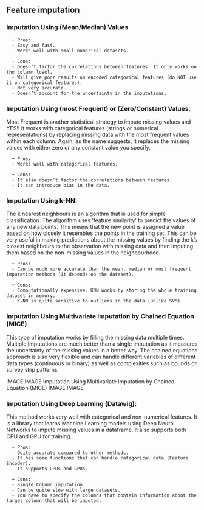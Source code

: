 ## Feature imputation

### Imputation Using (Mean/Median) Values

      + Pros:
      - Easy and fast.
      - Works well with small numerical datasets.
      
      + Cons:
      - Doesn’t factor the correlations between features. It only works on the column level.
      - Will give poor results on encoded categorical features (do NOT use it on categorical features).
      - Not very accurate.
      - Doesn’t account for the uncertainty in the imputations.
      
### Imputation Using (most Frequent) or (Zero/Constant) Values:
Most Frequent is another statistical strategy to impute missing values and YES!! It works with categorical features (strings or numerical representations)
by replacing missing data with the most frequent values within each column. Again, as the name suggests, it replaces the missing values with either zero 
or any constant value you specify.

      + Pros:
      - Works well with categorical features.
      
      + Cons:
      - It also doesn’t factor the correlations between features.
      - It can introduce bias in the data.
      
### Imputation Using k-NN:
The k nearest neighbours is an algorithm that is used for simple classification. The algorithm uses ‘feature similarity’ to predict the values of any new data points. 
This means that the new point is assigned a value based on how closely it resembles the points in the training set. This can be very useful in making predictions about 
the missing values by finding the k’s closest neighbours to the observation with missing data and then imputing them based on the non-missing values in the neighbourhood.

      + Pros:
      - Can be much more accurate than the mean, median or most frequent imputation methods (It depends on the dataset).
      
      + Cons:
      - Computationally expensive. KNN works by storing the whole training dataset in memory.
      - K-NN is quite sensitive to outliers in the data (unlike SVM)
      
### Imputation Using Multivariate Imputation by Chained Equation (MICE)
This type of imputation works by filling the missing data multiple times. Multiple Imputations are much better than a single imputation as it measures the 
uncertainty of the missing values in a better way. The chained equations approach is also very flexible and can handle different variables of different data types 
(continuous or binary) as well as complexities such as bounds or survey skip patterns. 

IMAGE IMAGE Imputation Using Multivariate Imputation by Chained Equation (MICE) IMAGE IMAGE

### Imputation Using Deep Learning (Datawig):
This method works very well with categorical and non-numerical features. It is a library that learns Machine Learning models using Deep Neural Networks to impute missing values
in a dataframe. It also supports both CPU and GPU for training.

      + Pros:
      - Quite accurate compared to other methods.
      - It has some functions that can handle categorical data (Feature Encoder).
      - It supports CPUs and GPUs.

      + Cons:
      - Single Column imputation.
      - Can be quite slow with large datasets.
      - You have to specify the columns that contain information about the target column that will be imputed.







      
